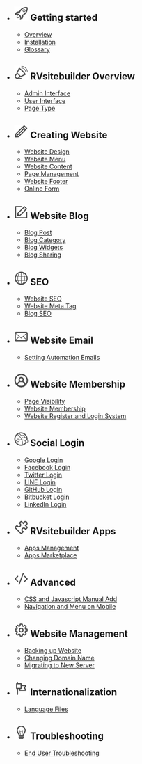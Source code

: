 - ## ![image](images/icon_getting_started.svg) Getting started

  - [Overview](overview.md)
  - [Installation](installation.md)
  - [Glossary](glossary.md)

- ## ![image](images/icon_overview.svg) RVsitebuilder Overview

  - [Admin Interface](admin-interface.md)
  - [User Interface](user-interface.md)
  - [Page Type](page-type.md)

- ## ![image](images/icon_creating_website.svg) Creating Website

  - [Website Design](website-design.md)
  - [Website Menu](website-menu.md)
  - [Website Content](website-content.md)
  - [Page Management](page-management.md)
  - [Website Footer](website-footer.md)
  - [Online Form](online-form.md)

- ## ![image](images/icon_blog.svg) Website Blog

  - [Blog Post](blog-post.md)
  - [Blog Category](blog-category.md)
  - [Blog Widgets](blog-widget.md)
  - [Blog Sharing](blog-sharing.md)

- ## ![image](images/icon_seo.svg) SEO

  - [Website SEO](website-seo.md)
  - [Website Meta Tag](website-meta-tag.md)
  - [Blog SEO](blog-seo.md)

- ## ![image](images/icon_email.svg) Website Email

  - [Setting Automation Emails](email-template.md)

- ## ![image](images/icon_membership.svg) Website Membership

  - [Page Visibility](page-visibility.md)
  - [Website Membership](website-membership.md)
  - [Website Register and Login System](register-and-login-system.md)
  
- ## ![image](images/icon_social.svg) Social Login

  - [Google Login](google-login.md)
  - [Facebook Login](facebook-login.md)
  - [Twitter Login](twitter-login.md)
  - [LINE Login](line-login.md)
  - [GitHub Login](github-login.md)
  - [Bitbucket Login](bitbucket-login.md)
  - [LinkedIn Login](linkedin-login.md)

- ## ![image](images/icon_apps.svg) RVsitebuilder Apps

  - [Apps Management](apps.md)
  - [Apps Marketplace](apps-marketplace.md)

- ## ![image](images/icon_advanced.svg) Advanced

  - [CSS and Javascript Manual Add](css-and-javascript.md)
  - [Navigation and Menu on Mobile](navigation-menu-on-mobile.md)

- ## ![image](images/icon_management.svg) Website Management

  - [Backing up Website](backup-website.md)
  - [Changing Domain Name](change-domainname.md)
  - [Migrating to New Server](migration.md)

- ## ![image](images/icon_internationalization.svg) Internationalization

  - [Language Files](language-file.md)

- ## ![image](images/icon_troubleshooting.svg) Troubleshooting

  - [End User Troubleshooting](https://support.rvglobalsoft.com/hc/en-us/categories/360002328334)
